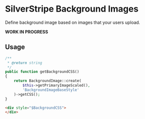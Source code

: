 # SilverStripe Background Images

Define background image based on images that your users upload.

**WORK IN PROGRESS**

## Usage

```php
/**
 * @return string
 */
public function getBackgroundCSS()
{
    return BackgroundImage::create(
        $this->getPrimaryImageScaled(),
        'BackgroundImageBaseStyle'
    )->getCSS();
}
```

```html
<div style="$BackgroundCSS">
</div>
```
